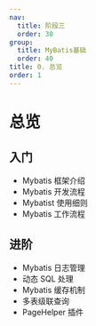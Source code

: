 ```yaml
---
nav:
  title: 阶段三
  order: 30
group:
  title: MyBatis基础
  order: 40
title: 0. 总览
order: 1
---
```


#  总览

## 入门

- Mybatis 框架介绍  
- Mybatis 开发流程  
- Mybatist 使用细则  
- Mybatis 工作流程

## 进阶

- Mybatis  日志管理
- 动态 SQL 处理  
- Mybatis 缓存机制
- 多表级联查询  
- PageHelper 插件